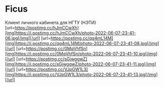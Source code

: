 # Ficus

Клиент личного кабинета для НГТУ (НЭТИ)
[url=https://postimg.cc/hJmCCwXh][img]https://i.postimg.cc/hJmCCwXh/photo-2022-06-07-23-41-06.jpg[/img][/url] [url=https://postimg.cc/qg4mL14M][img]https://i.postimg.cc/qg4mL14M/photo-2022-06-07-23-41-08.jpg[/img][/url] [url=https://postimg.cc/0MqVhfSn][img]https://i.postimg.cc/0MqVhfSn/photo-2022-06-07-23-41-10.jpg[/img][/url] [url=https://postimg.cc/sGjwggwZ][img]https://i.postimg.cc/sGjwggwZ/photo-2022-06-07-23-41-11.jpg[/img][/url] [url=https://postimg.cc/VJpGW1L3][img]https://i.postimg.cc/VJpGW1L3/photo-2022-06-07-23-41-13.jpg[/img][/url] 
